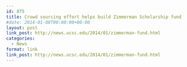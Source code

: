 ```yaml
---
id: 875
title: Crowd sourcing effort helps build Zimmerman Scholarship fund
#date: 2014-01-08T00:00:00+00:00
layout: post
link_post: http://news.ucsc.edu/2014/01/zimmerman-fund.html
categories:
  - News
format: link
link_post: http://news.ucsc.edu/2014/01/zimmerman-fund.html
---
```

